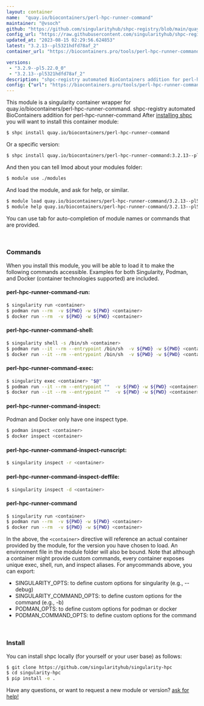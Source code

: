 ```yaml
---
layout: container
name:  "quay.io/biocontainers/perl-hpc-runner-command"
maintainer: "@vsoch"
github: "https://github.com/singularityhub/shpc-registry/blob/main/quay.io/biocontainers/perl-hpc-runner-command/container.yaml"
config_url: "https://raw.githubusercontent.com/singularityhub/shpc-registry/main/quay.io/biocontainers/perl-hpc-runner-command/container.yaml"
updated_at: "2023-08-15 02:29:56.624853"
latest: "3.2.13--pl5321hdfd78af_2"
container_url: "https://biocontainers.pro/tools/perl-hpc-runner-command"

versions:
 - "3.2.9--pl5.22.0_0"
 - "3.2.13--pl5321hdfd78af_2"
description: "shpc-registry automated BioContainers addition for perl-hpc-runner-command"
config: {"url": "https://biocontainers.pro/tools/perl-hpc-runner-command", "maintainer": "@vsoch", "description": "shpc-registry automated BioContainers addition for perl-hpc-runner-command", "latest": {"3.2.13--pl5321hdfd78af_2": "sha256:af94f69ace6ffc0d4a649a88ec276a4daf990e2153fad5dc638936573b5b6d33"}, "tags": {"3.2.9--pl5.22.0_0": "sha256:2324cbf8aff8915362ea3b18abe278fa1e85987ce3ca82b9449ab6c1651eac86", "3.2.13--pl5321hdfd78af_2": "sha256:af94f69ace6ffc0d4a649a88ec276a4daf990e2153fad5dc638936573b5b6d33"}, "docker": "quay.io/biocontainers/perl-hpc-runner-command"}
---
```


This module is a singularity container wrapper for quay.io/biocontainers/perl-hpc-runner-command.
shpc-registry automated BioContainers addition for perl-hpc-runner-command
After [installing shpc](#install) you will want to install this container module:


```bash
$ shpc install quay.io/biocontainers/perl-hpc-runner-command
```

Or a specific version:

```bash
$ shpc install quay.io/biocontainers/perl-hpc-runner-command:3.2.13--pl5321hdfd78af_2
```

And then you can tell lmod about your modules folder:

```bash
$ module use ./modules
```

And load the module, and ask for help, or similar.

```bash
$ module load quay.io/biocontainers/perl-hpc-runner-command/3.2.13--pl5321hdfd78af_2
$ module help quay.io/biocontainers/perl-hpc-runner-command/3.2.13--pl5321hdfd78af_2
```

You can use tab for auto-completion of module names or commands that are provided.

<br>

### Commands

When you install this module, you will be able to load it to make the following commands accessible.
Examples for both Singularity, Podman, and Docker (container technologies supported) are included.

#### perl-hpc-runner-command-run:

```bash
$ singularity run <container>
$ podman run --rm  -v ${PWD} -w ${PWD} <container>
$ docker run --rm  -v ${PWD} -w ${PWD} <container>
```

#### perl-hpc-runner-command-shell:

```bash
$ singularity shell -s /bin/sh <container>
$ podman run --it --rm --entrypoint /bin/sh  -v ${PWD} -w ${PWD} <container>
$ docker run --it --rm --entrypoint /bin/sh  -v ${PWD} -w ${PWD} <container>
```

#### perl-hpc-runner-command-exec:

```bash
$ singularity exec <container> "$@"
$ podman run --it --rm --entrypoint ""  -v ${PWD} -w ${PWD} <container> "$@"
$ docker run --it --rm --entrypoint ""  -v ${PWD} -w ${PWD} <container> "$@"
```

#### perl-hpc-runner-command-inspect:

Podman and Docker only have one inspect type.

```bash
$ podman inspect <container>
$ docker inspect <container>
```

#### perl-hpc-runner-command-inspect-runscript:

```bash
$ singularity inspect -r <container>
```

#### perl-hpc-runner-command-inspect-deffile:

```bash
$ singularity inspect -d <container>
```



#### perl-hpc-runner-command

```bash
$ singularity run <container>
$ podman run --rm  -v ${PWD} -w ${PWD} <container>
$ docker run --rm  -v ${PWD} -w ${PWD} <container>
```


In the above, the `<container>` directive will reference an actual container provided
by the module, for the version you have chosen to load. An environment file in the
module folder will also be bound. Note that although a container
might provide custom commands, every container exposes unique exec, shell, run, and
inspect aliases. For anycommands above, you can export:

 - SINGULARITY_OPTS: to define custom options for singularity (e.g., --debug)
 - SINGULARITY_COMMAND_OPTS: to define custom options for the command (e.g., -b)
 - PODMAN_OPTS: to define custom options for podman or docker
 - PODMAN_COMMAND_OPTS: to define custom options for the command

<br>

### Install

You can install shpc locally (for yourself or your user base) as follows:

```bash
$ git clone https://github.com/singularityhub/singularity-hpc
$ cd singularity-hpc
$ pip install -e .
```

Have any questions, or want to request a new module or version? [ask for help!](https://github.com/singularityhub/singularity-hpc/issues)
